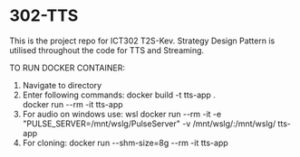 # 302-TTS
This is the project repo for ICT302 T2S-Kev.
Strategy Design Pattern is utilised throughout the code for TTS and Streaming.

TO RUN DOCKER CONTAINER:

1. Navigate to directory
2. Enter following commands:
    docker build -t tts-app .  
    docker run --rm -it tts-app
3. For audio on windows use:
    wsl docker run --rm -it -e "PULSE_SERVER=/mnt/wslg/PulseServer" -v /mnt/wslg/:/mnt/wslg/ tts-app
4. For cloning:
    docker run --shm-size=8g --rm -it tts-app
